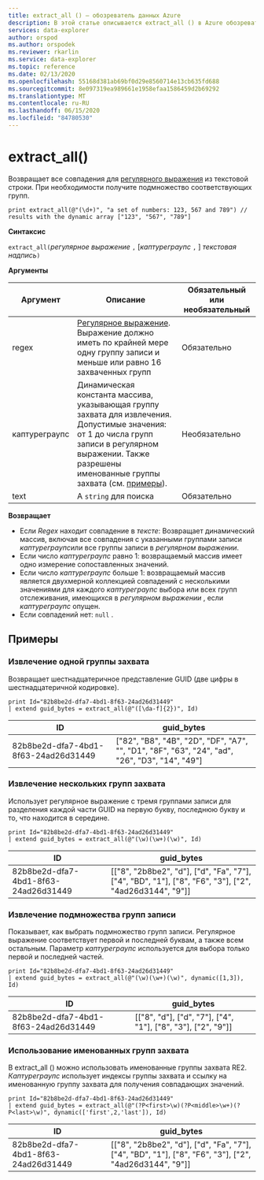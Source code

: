 ```yaml
---
title: extract_all () — обозреватель данных Azure
description: В этой статье описывается extract_all () в Azure обозреватель данных.
services: data-explorer
author: orspod
ms.author: orspodek
ms.reviewer: rkarlin
ms.service: data-explorer
ms.topic: reference
ms.date: 02/13/2020
ms.openlocfilehash: 55168d381ab69bf0d29e8560714e13cb635fd688
ms.sourcegitcommit: 8e097319ea989661e1958efaa1586459d2b69292
ms.translationtype: MT
ms.contentlocale: ru-RU
ms.lasthandoff: 06/15/2020
ms.locfileid: "84780530"
---
```

# <a name="extract_all"></a>extract_all()

Возвращает все совпадения для [регулярного выражения](./re2.md) из текстовой строки.
При необходимости получите подмножество соответствующих групп.

```kusto
print extract_all(@"(\d+)", "a set of numbers: 123, 567 and 789") // results with the dynamic array ["123", "567", "789"]
```

**Синтаксис**

`extract_all(`*регулярное выражение* `,` [*каптуреграупс* `,` ] *текстовая надпись*`)`

**Аргументы**

|Аргумент        |Описание                                  |Обязательный или необязательный  |
|----------------|---------------------------------------------|----------------------|
|regex           | [Регулярное выражение](./re2.md). Выражение должно иметь по крайней мере одну группу записи и меньше или равно 16 захваченных групп                                                         |Обязательно              |
|каптуреграупс   |Динамическая константа массива, указывающая группу захвата для извлечения. Допустимые значения: от 1 до числа групп записи в регулярном выражении. Также разрешены именованные группы захвата (см. [примеры](#examples)).|Необязательно         |
|text            |A `string` для поиска                         |Обязательно              |

**Возвращает**

* Если *Regex* находит совпадение в *тексте*: Возвращает динамический массив, включая все совпадения с указанными группами записи *каптуреграупс*или все группы записи в *регулярном выражении*.
* Если число *каптуреграупс* равно 1: возвращаемый массив имеет одно измерение сопоставленных значений.
* Если число *каптуреграупс* больше 1: возвращаемый массив является двухмерной коллекцией совпадений с несколькими значениями для каждого *каптуреграупс* выбора или всех групп отслеживания, имеющихся в *регулярном выражении* , если *каптуреграупс* опущен.
* Если совпадений нет: `null` .

## <a name="examples"></a>Примеры

### <a name="extract-a-single-capture-group"></a>Извлечение одной группы захвата

Возвращает шестнадцатеричное представление GUID (две цифры в шестнадцатеричной кодировке).

```kusto
print Id="82b8be2d-dfa7-4bd1-8f63-24ad26d31449"
| extend guid_bytes = extract_all(@"([\da-f]{2})", Id) 
```

|ID|guid_bytes|
|---|---|
|82b8be2d-dfa7-4bd1-8f63-24ad26d31449|["82", "B8", "4B", "2D", "DF", "A7", "", "D1", "8F", "63", "24", "ad", "26", "D3", "14", "49"]|

### <a name="extract-several-capture-groups"></a>Извлечение нескольких групп захвата 

Использует регулярное выражение с тремя группами записи для разделения каждой части GUID на первую букву, последнюю букву и то, что находится в середине.

```kusto
print Id="82b8be2d-dfa7-4bd1-8f63-24ad26d31449"
| extend guid_bytes = extract_all(@"(\w)(\w+)(\w)", Id)
```

|ID|guid_bytes|
|---|---|
|82b8be2d-dfa7-4bd1-8f63-24ad26d31449|[["8", "2b8be2", "d"], ["d", "Fa", "7"], ["4", "BD", "1"], ["8", "F6", "3"], ["2", "4ad26d3144", "9"]]|

### <a name="extract-a-subset-of-capture-groups"></a>Извлечение подмножества групп записи

Показывает, как выбрать подмножество групп записи. Регулярное выражение соответствует первой и последней буквам, а также всем остальным. Параметр *каптуреграупс* используется для выбора только первой и последней частей.

```kusto
print Id="82b8be2d-dfa7-4bd1-8f63-24ad26d31449"
| extend guid_bytes = extract_all(@"(\w)(\w+)(\w)", dynamic([1,3]), Id) 
```

|ID|guid_bytes|
|---|---|
|82b8be2d-dfa7-4bd1-8f63-24ad26d31449|[["8", "d"], ["d", "7"], ["4", "1"], ["8", "3"], ["2", "9"]]|

### <a name="using-named-capture-groups"></a>Использование именованных групп захвата

В extract_all () можно использовать именованные группы захвата RE2.
*Каптуреграупс* использует индексы группы захвата и ссылку на именованную группу захвата для получения совпадающих значений.

```kusto
print Id="82b8be2d-dfa7-4bd1-8f63-24ad26d31449"
| extend guid_bytes = extract_all(@"(?P<first>\w)(?P<middle>\w+)(?P<last>\w)", dynamic(['first',2,'last']), Id) 
```

|ID|guid_bytes|
|---|---|
|82b8be2d-dfa7-4bd1-8f63-24ad26d31449|[["8", "2b8be2", "d"], ["d", "Fa", "7"], ["4", "BD", "1"], ["8", "F6", "3"], ["2", "4ad26d3144", "9"]]|
